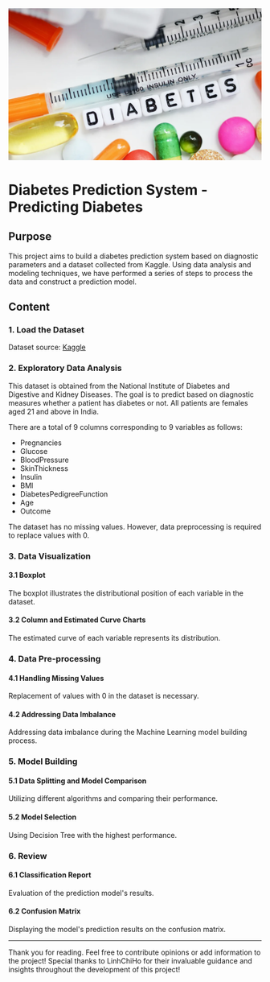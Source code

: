 <img src="https://github.com/KhangKuro/Project-Diabetes-Prediction-System/blob/main/picture.png" />

# Diabetes Prediction System - Predicting Diabetes

## Purpose

This project aims to build a diabetes prediction system based on diagnostic parameters and a dataset collected from Kaggle. Using data analysis and modeling techniques, we have performed a series of steps to process the data and construct a prediction model.

## Content

### 1. Load the Dataset

Dataset source: [Kaggle](https://www.kaggle.com/datasets/mathchi/diabetes-data-set)

### 2. Exploratory Data Analysis

This dataset is obtained from the National Institute of Diabetes and Digestive and Kidney Diseases. The goal is to predict based on diagnostic measures whether a patient has diabetes or not. All patients are females aged 21 and above in India.

There are a total of 9 columns corresponding to 9 variables as follows:

- Pregnancies
- Glucose
- BloodPressure
- SkinThickness
- Insulin
- BMI
- DiabetesPedigreeFunction
- Age
- Outcome

The dataset has no missing values. However, data preprocessing is required to replace values with 0.

### 3. Data Visualization

#### 3.1 Boxplot

The boxplot illustrates the distributional position of each variable in the dataset.

#### 3.2 Column and Estimated Curve Charts

The estimated curve of each variable represents its distribution.

### 4. Data Pre-processing

#### 4.1 Handling Missing Values

Replacement of values with 0 in the dataset is necessary.

#### 4.2 Addressing Data Imbalance

Addressing data imbalance during the Machine Learning model building process.

### 5. Model Building

#### 5.1 Data Splitting and Model Comparison

Utilizing different algorithms and comparing their performance.

#### 5.2 Model Selection

Using Decision Tree with the highest performance.

### 6. Review

#### 6.1 Classification Report

Evaluation of the prediction model's results.

#### 6.2 Confusion Matrix

Displaying the model's prediction results on the confusion matrix.

---

Thank you for reading. Feel free to contribute opinions or add information to the project!
Special thanks to LinhChiHo for their invaluable guidance and insights throughout the development of this project!
